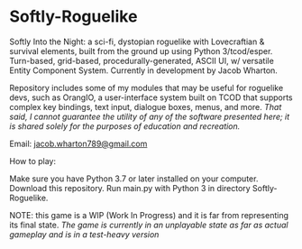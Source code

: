 # Softly-Roguelike
Softly Into the Night: a sci-fi, dystopian roguelike with Lovecraftian & survival elements, built from the ground up using Python 3/tcod/esper. Turn-based, grid-based, procedurally-generated, ASCII UI, w/ versatile Entity Component System. Currently in development by Jacob Wharton. 

Repository includes some of my modules that may be useful for roguelike devs, such as OrangIO, a user-interface system built on TCOD that supports complex key bindings, text input, dialogue boxes, menus, and more. *That said, I cannot guarantee the utility of any of the software presented here; it is shared solely for the purposes of education and recreation.*

Email: jacob.wharton789@gmail.com

How to play:

Make sure you have Python 3.7 or later installed on your computer. Download this repository. Run main.py with Python 3 in directory Softly-Roguelike.

NOTE: this game is a WIP (Work In Progress) and it is far from representing its final state. *The game is currently in an unplayable state as far as actual gameplay and is in a test-heavy version*
